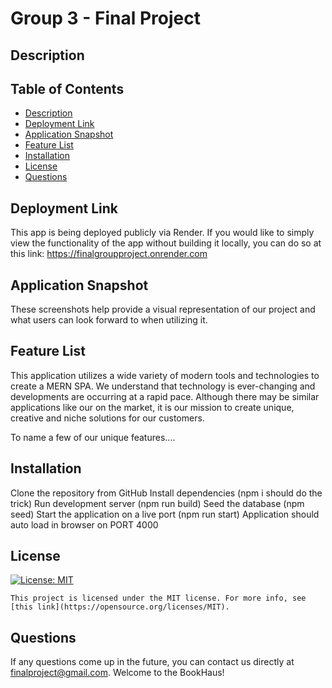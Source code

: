 # Group 3 - Final Project

## Description



## Table of Contents

- [Description](#description)
- [Deployment Link](#deployment)
- [Application Snapshot](#snapshot)
- [Feature List](#features)
- [Installation](#installation)
- [License](#license)
- [Questions](#questions)

## Deployment Link

This app is being deployed publicly via Render. If you would like to simply view the functionality of the app without building it locally, you can do so at this link: https://finalgroupproject.onrender.com

## Application Snapshot

These screenshots help provide a visual representation of our project and what users can look forward to when utilizing it.

## Feature List

This application utilizes a wide variety of modern tools and technologies to create a MERN SPA. We understand that technology is ever-changing and developments are occurring at a rapid pace. Although there may be similar applications like our on the market, it is our mission to create unique, creative and niche solutions for our customers.

To name a few of our unique features....

## Installation

Clone the repository from GitHub 
Install dependencies (npm i should do the trick)
Run development server (npm run build)
Seed the database (npm seed)
Start the application on a live port (npm run start)
Application should auto load in browser on PORT 4000

## License

[![License: MIT](https://img.shields.io/badge/License-MIT-yellow.svg)](https://opensource.org/licenses/MIT)

    This project is licensed under the MIT license. For more info, see [this link](https://opensource.org/licenses/MIT).

## Questions

If any questions come up in the future, you can contact us directly at finalproject@gmail.com. Welcome to the BookHaus!
